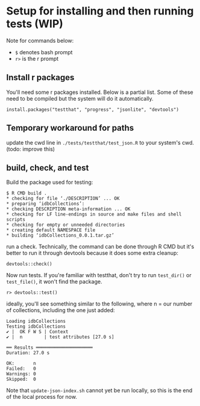 # Setup for installing and then running tests (WIP)

Note for commands below: 

* `$` denotes bash prompt
* `r>` is the r prompt

## Install r packages

You'll need some r packages installed.  Below is a partial list.  Some of these need to be compiled but the system will do it automatically.

```
install.packages("testthat", "progress", "jsonlite", "devtools")
```

## Temporary workaround for paths
update the cwd line in `./tests/testthat/test_json.R` to your system's cwd. (todo: improve this)

## build, check, and test

Build the package used for testing:

```
$ R CMD build .
* checking for file ‘./DESCRIPTION’ ... OK
* preparing ‘idbCollections’:
* checking DESCRIPTION meta-information ... OK
* checking for LF line-endings in source and make files and shell scripts
* checking for empty or unneeded directories
* creating default NAMESPACE file
* building ‘idbCollections_0.0.1.tar.gz’
```

run a check.  Technically, the command can be done through R CMD but it's better to run it through devtools because it does some extra cleanup:

```
devtools::check()
```

Now run tests.  If you're familiar with testthat, don't try to run `test_dir()` or `test_file()`, it won't find the package.

```
r> devtools::test()
```

ideally, you'll see something similar to the following, where n = our number of collections, including the one just added:

```
Loading idbCollections
Testing idbCollections
✔ |  OK F W S | Context
✔ |  n        | test attributes [27.0 s]

══ Results ═════════════════════
Duration: 27.0 s

OK:       n
Failed:   0
Warnings: 0
Skipped:  0
```

Note that `update-json-index.sh` cannot yet be run locally, so this is the end of the local process for now.